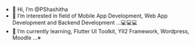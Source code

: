 - 👋 Hi, I’m @PShashitha
- 🐉 I’m interested in field of Mobile App Development, Web App Development and Backend Development ...💻💻💻
- 🌱 I’m currently learning, Flutter UI Toolkit, YII2 Framework, Wordpress, Moodle ...※
<!---
- 💞️ I’m looking to collaborate on ...
- 📫 How to reach me ...
--->


<!---
✨ About ✨ 
--->
